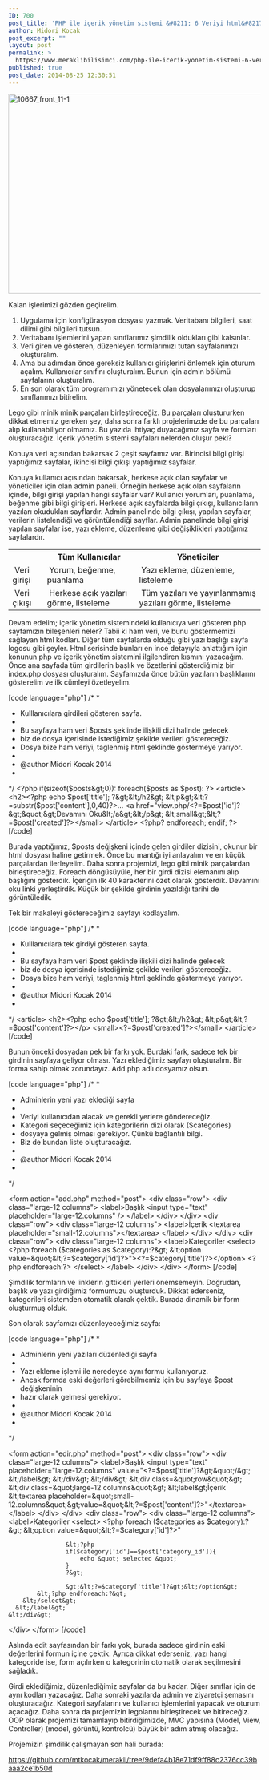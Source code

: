 ```yaml
---
ID: 700
post_title: 'PHP ile içerik yönetim sistemi &#8211; 6 Veriyi html&#8217;ye çeviren PHP dosyaları'
author: Midori Kocak
post_excerpt: ""
layout: post
permalink: >
  https://www.meraklibilisimci.com/php-ile-icerik-yonetim-sistemi-6-veriyi-htmlye-ceviren-php-dosyalari/
published: true
post_date: 2014-08-25 12:30:51
---
```

<a href="https://meraklibilisimci.com/wp-content/uploads/2018/10/10667_front_11-1.jpg"><img class="alignnone size-large wp-image-702" src="http://meraklibilisimci.com/wp-content/uploads/2018/10/10667_front_11-1.jpg?w=680" alt="10667_front_11-1" width="680" height="399" /></a>

Kalan işlerimizi gözden geçirelim.
<ol>
	<li>Uygulama için konfigürasyon dosyası yazmak. Veritabanı bilgileri, saat dilimi gibi bilgileri tutsun.</li>
	<li>Veritabanı işlemlerini yapan sınıflarımız şimdilik oldukları gibi kalsınlar.</li>
	<li>Veri giren ve gösteren, düzenleyen formlarımızı tutan sayfalarımızı oluşturalım.</li>
	<li>Ama bu adımdan önce gereksiz kullanıcı girişlerini önlemek için oturum açalım. Kullanıcılar sınıfını oluşturalım. Bunun için admin bölümü sayfalarını oluşturalım.</li>
	<li>En son olarak tüm programımızı yönetecek olan dosyalarımızı oluşturup sınıflarımızı bitirelim.</li>
</ol>
Lego gibi minik minik parçaları birleştireceğiz. Bu parçaları oluştururken dikkat etmemiz gereken şey, daha sonra farklı projelerimzde de bu parçaları alıp kullanabiliyor olmamız. Bu yazıda ihtiyaç duyacağımız sayfa ve formları oluşturacağız. İçerik yönetim sistemi sayfaları nelerden oluşur peki?

Konuya veri açısından bakarsak 2 çeşit sayfamız var. Birincisi bilgi girişi yaptığımız sayfalar, ikincisi bilgi çıkışı yaptığımız sayfalar.

Konuya kullanıcı açısından bakarsak, herkese açık olan sayfalar ve yöneticiler için olan admin paneli. Örneğin herkese açık olan sayfaların içinde, bilgi girişi yapılan hangi sayfalar var? Kullanıcı yorumları, puanlama, beğenme gibi bilgi girişleri. Herkese açık sayfalarda bilgi çıkışı, kullanıcıların yazıları okudukları sayflardır. Admin panelinde bilgi çıkışı, yapılan sayfalar, verilerin listelendiği ve görüntülendiği sayflar. Admin panelinde bilgi girişi yapılan sayfalar ise, yazı ekleme, düzenleme gibi değişiklikleri yaptığımız sayfalardır.
<table>
<tbody>
<tr>
<th></th>
<th>Tüm Kullanıcılar</th>
<th>Yöneticiler</th>
</tr>
<tr>
<td> Veri girişi</td>
<td> Yorum, beğenme, puanlama</td>
<td> Yazı ekleme, düzenleme, listeleme</td>
</tr>
<tr>
<td> Veri çıkışı</td>
<td> Herkese açık yazıları görme, listeleme</td>
<td> Tüm yazıları ve yayınlanmamış yazıları görme, listeleme</td>
</tr>
</tbody>
</table>
Devam edelim; içerik yönetim sistemindeki kullanıcıya veri gösteren php sayfamızın bileşenleri neler? Tabii ki ham veri, ve bunu göstermemizi sağlayan html kodları. Diğer tüm sayfalarda olduğu gibi yazı başlığı sayfa logosu gibi şeyler. Html serisinde bunları en ince detayıyla anlattığım için konunun php ve içerik yönetim sistemini ilgilendiren kısmını yazacağım. Önce ana sayfada tüm girdilerin başlık ve özetlerini gösterdiğimiz bir index.php dosyası oluşturalım. Sayfamızda önce bütün yazıların başlıklarını gösterelim ve ilk cümleyi özetleyelim.

[code language="php"]
/*
*
* Kulllanıcılara girdileri gösteren sayfa.
*
* Bu sayfaya ham veri $posts şeklinde ilişkili dizi halinde gelecek
* biz de dosya içerisinde istediğimiz şekilde verileri göstereceğiz.
* Dosya bize ham veriyi, taglenmiş html şeklinde göstermeye yarıyor.
*
* @author Midori Kocak 2014
*
*/
&lt;?php
if(sizeof($posts&gt;0)):
    foreach($posts as $post):
        ?&gt;
        &lt;article&gt;
            &lt;h2&gt;&lt;?php echo $post['title']; ?&gt;&lt;/h2&gt;
            &lt;p&gt;&lt;?=substr($post['content'],0,40)?&gt;... &lt;a href=&quot;view.php/&lt;?=$post['id']?&gt;&quot;&gt;Devamını Oku&lt;/a&gt;&lt;/p&gt;
            &lt;small&gt;&lt;?=$post['created']?&gt;&lt;/small&gt;
        &lt;/article&gt;
        &lt;?php?
    endforeach;
endif;
?&gt;
[/code]

Burada yaptığımız, $posts değişkeni içinde gelen girdiler dizisini, okunur bir html dosyası haline getirmek. Önce bu mantığı iyi anlayalım ve en küçük parçalardan ilerleyelim. Daha sonra projemizi, lego gibi minik parçalardan birleştireceğiz. Foreach döngüsüyüle, her bir girdi dizisi elemanını alıp başlığını gösterdik. İçeriğin ilk 40 karakterini özet olarak gösterdik. Devamını oku linki yerleştirdik. Küçük bir şekilde girdinin yazıldığı tarihi de görüntüledik.

Tek bir makaleyi göstereceğimiz sayfayı kodlayalım.

[code language="php"]
/*
*
* Kulllanıcılara tek girdiyi gösteren sayfa.
*
* Bu sayfaya ham veri $post şeklinde ilişkili dizi halinde gelecek
* biz de dosya içerisinde istediğimiz şekilde verileri göstereceğiz.
* Dosya bize ham veriyi, taglenmiş html şeklinde göstermeye yarıyor.
*
* @author Midori Kocak 2014
*
*/
&lt;article&gt;
    &lt;h2&gt;&lt;?php echo $post['title']; ?&gt;&lt;/h2&gt;
    &lt;p&gt;&lt;?=$post['content']?&gt;&lt;/p&gt;
    &lt;small&gt;&lt;?=$post['created']?&gt;&lt;/small&gt;
&lt;/article&gt;
[/code]

Bunun önceki dosyadan pek bir farkı yok. Burdaki fark, sadece tek bir girdinin sayfaya geliyor olması. Yazı eklediğimiz sayfayı oluşturalım. Bir forma sahip olmak zorundayız. Add.php adlı dosyamız olsun.

[code language="php"]
/*
*
* Adminlerin yeni yazı eklediği sayfa
*
* Veriyi kullanıcıdan alacak ve gerekli yerlere göndereceğiz.
* Kategori seçeceğimiz için kategorilerin dizi olarak ($categories)
* dosyaya gelmiş olması gerekiyor. Çünkü bağlantılı bilgi.
* Biz de bundan liste oluşturacağız.
*
* @author Midori Kocak 2014
*
*/

&lt;form action=&quot;add.php&quot; method=&quot;post&quot;&gt;
  &lt;div class=&quot;row&quot;&gt;
    &lt;div class=&quot;large-12 columns&quot;&gt;
      &lt;label&gt;Başlık
        &lt;input type=&quot;text&quot; placeholder=&quot;large-12.columns&quot; /&gt;
      &lt;/label&gt;
    &lt;/div&gt;
  &lt;/div&gt;
  &lt;div class=&quot;row&quot;&gt;
    &lt;div class=&quot;large-12 columns&quot;&gt;
      &lt;label&gt;İçerik
        &lt;textarea placeholder=&quot;small-12.columns&quot;&gt;&lt;/textarea&gt;
      &lt;/label&gt;
    &lt;/div&gt;
  &lt;/div&gt;
  &lt;div class=&quot;row&quot;&gt;
    &lt;div class=&quot;large-12 columns&quot;&gt;
      &lt;label&gt;Kategoriler
        &lt;select&gt;
            &lt;?php foreach ($categories as $category):?&gt;
                &lt;option value=&quot;&lt;?=$category['id']?&gt;&quot;&gt;&lt;?=$category['title']?&gt;&lt;/option&gt;
            &lt;?php endforeach:?&gt;
        &lt;/select&gt;
      &lt;/label&gt;
    &lt;/div&gt;
  &lt;/div&gt;
&lt;/form&gt;
[/code]

Şimdilik formların ve linklerin gittikleri yerleri önemsemeyin. Doğrudan, başlık ve yazı girdiğimiz formumuzu oluşturduk. Dikkat ederseniz, kategorileri sistemden otomatik olarak çektik. Burada dinamik bir form oluşturmuş olduk.

Son olarak sayfamızı düzenleyeceğimiz sayfa:

[code language="php"]
/*
*
* Adminlerin yeni yazıları düzenlediği sayfa
*
* Yazı ekleme işlemi ile neredeyse aynı formu kullanıyoruz.
* Ancak formda eski değerleri görebilmemiz için bu sayfaya $post değişkeninin
* hazır olarak gelmesi gerekiyor.
*
* @author Midori Kocak 2014
*
*/

&lt;form action=&quot;edir.php&quot; method=&quot;post&quot;&gt;
  &lt;div class=&quot;row&quot;&gt;
    &lt;div class=&quot;large-12 columns&quot;&gt;
      &lt;label&gt;Başlık
        &lt;input type=&quot;text&quot; placeholder=&quot;large-12.columns&quot; value=&quot;&lt;?=$post['title']?&gt;&quot;/&gt;
      &lt;/label&gt;
    &lt;/div&gt;
  &lt;/div&gt;
  &lt;div class=&quot;row&quot;&gt;
    &lt;div class=&quot;large-12 columns&quot;&gt;
      &lt;label&gt;İçerik
        &lt;textarea placeholder=&quot;small-12.columns&quot;&gt;value=&quot;&lt;?=$post['content']?&gt;&quot;&lt;/textarea&gt;
      &lt;/label&gt;
    &lt;/div&gt;
  &lt;/div&gt;
  &lt;div class=&quot;row&quot;&gt;
    &lt;div class=&quot;large-12 columns&quot;&gt;
      &lt;label&gt;Kategoriler
        &lt;select&gt;
            &lt;?php foreach ($categories as $category):?&gt;
                &lt;option value=&quot;&lt;?=$category['id']?&gt;&quot;

                    &lt;?php
                    if($category['id']==$post['category_id']){
                        echo &quot; selected &quot;
                    }
                    ?&gt;

                    &gt;&lt;?=$category['title']?&gt;&lt;/option&gt;
            &lt;?php endforeach:?&gt;
        &lt;/select&gt;
      &lt;/label&gt;
    &lt;/div&gt;
  &lt;/div&gt;
&lt;/form&gt;
[/code]

Aslında edit sayfasından bir farkı yok, burada sadece girdinin eski değerlerini formun içine çektik. Ayrıca dikkat ederseniz, yazı hangi kategoride ise, form açılırken o kategorinin otomatik olarak seçilmesini sağladık.

Girdi eklediğimiz, düzenlediğimiz sayfalar da bu kadar. Diğer sınıflar için de aynı kodları yazacağız. Daha sonraki yazılarda admin ve ziyaretçi şemasını oluşturacağız. Kategori sayfalarını ve kullanıcı işlemlerini yapacak ve oturum açacağız. Daha sonra da projemizin legolarını birleştirecek ve bitireceğiz. OOP olarak projemizi tamamlayıp bitirdiğimizde, MVC yapısına (Model, View, Controller) (model, görüntü, kontrolcü) büyük bir adım atmış olacağız.

Projemizin şimdilik çalışmayan son hali burada:

<a href="https://github.com/mtkocak/merakli/tree/9defa4b18e71df9ff88c2376cc39baaa2ce1b50d">https://github.com/mtkocak/merakli/tree/9defa4b18e71df9ff88c2376cc39baaa2ce1b50d</a>
